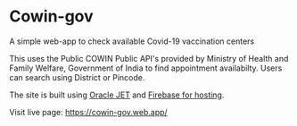 # Cowin-gov
A simple web-app to check available Covid-19 vaccination centers

This uses the Public COWIN Public API's provided by Ministry of Health and Family Welfare, Government of India to  find appointment availabilty.
Users can search using District or Pincode.

The site is built using <a href="https://www.oracle.com/webfolder/technetwork/jet/index.html">Oracle JET</a> and <a href="https://firebase.google.com/docs/hosting">Firebase for hosting</a>.

Visit live page:
<a href="https://cowin-gov.web.app/ ">https://cowin-gov.web.app/</a>
